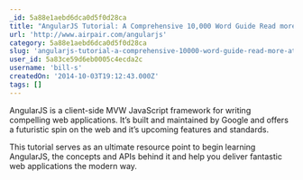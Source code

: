 ```yaml
---
_id: 5a88e1aebd6dca0d5f0d28ca
title: "AngularJS Tutorial: A Comprehensive 10,000 Word Guide Read more at http://www.airpair.com/angularjs#QZ2hJZOohDhAY8DF.99"
url: 'http://www.airpair.com/angularjs'
category: 5a88e1aebd6dca0d5f0d28ca
slug: 'angularjs-tutorial-a-comprehensive-10000-word-guide-read-more-at-httpwww-airpair-comangularjsqz2hjz'
user_id: 5a83ce59d6eb0005c4ecda2c
username: 'bill-s'
createdOn: '2014-10-03T19:12:43.000Z'
tags: []
---
```


AngularJS is a client-side MVW JavaScript framework for writing compelling web applications. It’s built and maintained by Google and offers a futuristic spin on the web and it’s upcoming features and standards.

This tutorial serves as an ultimate resource point to begin learning AngularJS, the concepts and APIs behind it and help you deliver fantastic web applications the modern way.
